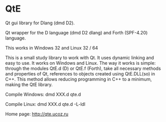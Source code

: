 QtE
===

Qt gui library for Dlang (dmd D2).

Qt wrapper for the D language (dmd D2 dlang) and Forth (SPF-4.20) language.

This works in Windows 32 and Linux 32 / 64 

This is a small study library to work with Qt. It uses dynamic linking and easy to use. 
It works on Windows and Linux. The way it works is simple: through the modules 
QtE.d (D) or QtE.f (Forth), take all necessary methods and properties of Qt, references to objects 
created using QtE.DLL(so) in C++. This method allows reducing programming in C++ to a minimum, 
making the QtE library.

Compile Windows:
  dmd XXX.d qte.d

Compile Linux:
  dmd XXX.d qte.d -L-ldl

Home page: http://qte.ucoz.ru
